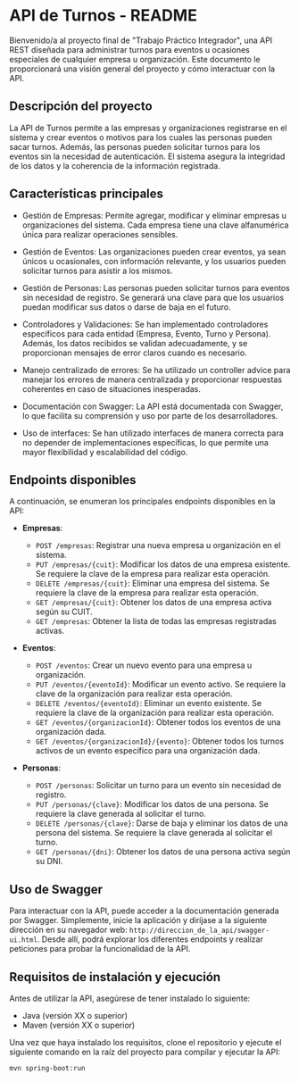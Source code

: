 # API de Turnos - README

Bienvenido/a al proyecto final de "Trabajo Práctico Integrador", una API REST diseñada para administrar turnos para eventos u ocasiones especiales de cualquier empresa u organización. Este documento le proporcionará una visión general del proyecto y cómo interactuar con la API.

## Descripción del proyecto

La API de Turnos permite a las empresas y organizaciones registrarse en el sistema y crear eventos o motivos para los cuales las personas pueden sacar turnos. Además, las personas pueden solicitar turnos para los eventos sin la necesidad de autenticación. El sistema asegura la integridad de los datos y la coherencia de la información registrada.

## Características principales

- Gestión de Empresas: Permite agregar, modificar y eliminar empresas u organizaciones del sistema. Cada empresa tiene una clave alfanumérica única para realizar operaciones sensibles.

- Gestión de Eventos: Las organizaciones pueden crear eventos, ya sean únicos u ocasionales, con información relevante, y los usuarios pueden solicitar turnos para asistir a los mismos.

- Gestión de Personas: Las personas pueden solicitar turnos para eventos sin necesidad de registro. Se generará una clave para que los usuarios puedan modificar sus datos o darse de baja en el futuro.

- Controladores y Validaciones: Se han implementado controladores específicos para cada entidad (Empresa, Evento, Turno y Persona). Además, los datos recibidos se validan adecuadamente, y se proporcionan mensajes de error claros cuando es necesario.

- Manejo centralizado de errores: Se ha utilizado un controller advice para manejar los errores de manera centralizada y proporcionar respuestas coherentes en caso de situaciones inesperadas.

- Documentación con Swagger: La API está documentada con Swagger, lo que facilita su comprensión y uso por parte de los desarrolladores.

- Uso de interfaces: Se han utilizado interfaces de manera correcta para no depender de implementaciones específicas, lo que permite una mayor flexibilidad y escalabilidad del código.

## Endpoints disponibles

A continuación, se enumeran los principales endpoints disponibles en la API:

- **Empresas**:
  - `POST /empresas`: Registrar una nueva empresa u organización en el sistema.
  - `PUT /empresas/{cuit}`: Modificar los datos de una empresa existente. Se requiere la clave de la empresa para realizar esta operación.
  - `DELETE /empresas/{cuit}`: Eliminar una empresa del sistema. Se requiere la clave de la empresa para realizar esta operación.
  - `GET /empresas/{cuit}`: Obtener los datos de una empresa activa según su CUIT.
  - `GET /empresas`: Obtener la lista de todas las empresas registradas activas.

- **Eventos**:
  - `POST /eventos`: Crear un nuevo evento para una empresa u organización.
  - `PUT /eventos/{eventoId}`: Modificar un evento activo. Se requiere la clave de la organización para realizar esta operación.
  - `DELETE /eventos/{eventoId}`: Eliminar un evento existente. Se requiere la clave de la organización para realizar esta operación.
  - `GET /eventos/{organizacionId}`: Obtener todos los eventos de una organización dada.
  - `GET /eventos/{organizacionId}/{evento}`: Obtener todos los turnos activos de un evento específico para una organización dada.

- **Personas**:
  - `POST /personas`: Solicitar un turno para un evento sin necesidad de registro.
  - `PUT /personas/{clave}`: Modificar los datos de una persona. Se requiere la clave generada al solicitar el turno.
  - `DELETE /personas/{clave}`: Darse de baja y eliminar los datos de una persona del sistema. Se requiere la clave generada al solicitar el turno.
  - `GET /personas/{dni}`: Obtener los datos de una persona activa según su DNI.

## Uso de Swagger

Para interactuar con la API, puede acceder a la documentación generada por Swagger. Simplemente, inicie la aplicación y diríjase a la siguiente dirección en su navegador web: `http://direccion_de_la_api/swagger-ui.html`. Desde allí, podrá explorar los diferentes endpoints y realizar peticiones para probar la funcionalidad de la API.

## Requisitos de instalación y ejecución

Antes de utilizar la API, asegúrese de tener instalado lo siguiente:

- Java (versión XX o superior)
- Maven (versión XX o superior)

Una vez que haya instalado los requisitos, clone el repositorio y ejecute el siguiente comando en la raíz del proyecto para compilar y ejecutar la API:

```bash
mvn spring-boot:run
